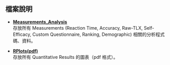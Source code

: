 ## 檔案說明
    
- **[Measurements_Analysis](./Measurements_Analysis)**  
存放所有 Measurements (Reaction Time, Accuracy, Raw-TLX, Self-Efficacy, Custom Questionnaire, Ranking, Demographic) 相關的分析程式碼、資料。     

- **[RPlots(pdf)](./RPlots(pdf))**   
存放所有 Quantitative Results 的圖表（pdf 格式）。
